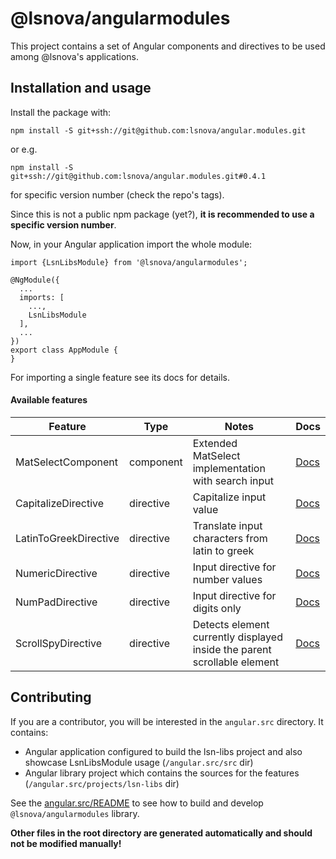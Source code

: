 # @lsnova/angularmodules

This project contains a set of Angular components and directives to be used among @lsnova's applications.

## Installation and usage
Install the package with: 

`npm install -S git+ssh://git@github.com:lsnova/angular.modules.git`

or e.g.

`npm install -S git+ssh://git@github.com:lsnova/angular.modules.git#0.4.1`

for specific version number (check the repo's tags).

Since this is not a public npm package (yet?), **it is recommended to use a specific version number**.

Now, in your Angular application import the whole module:
```
import {LsnLibsModule} from '@lsnova/angularmodules';

@NgModule({
  ...
  imports: [
    ...,
    LsnLibsModule
  ],
  ...
})
export class AppModule {
}
```

For importing a single feature see its docs for details.

#### Available features

| Feature               | Type      | Notes                                                       | Docs         |
|-----------------------|-----------|-------------------------------------------------------------|--------------|
| MatSelectComponent    | component | Extended MatSelect implementation with search input         |   [Docs][4]  |
| CapitalizeDirective   | directive | Capitalize input value                                      |   [Docs][2]  |
| LatinToGreekDirective | directive | Translate input characters from latin to greek              |   [Docs][3]  |
| NumericDirective      | directive | Input directive for number values                           |   [Docs][0]  |
| NumPadDirective       | directive | Input directive for digits only                             |   [Docs][1]  |
| ScrollSpyDirective    | directive | Detects element currently displayed inside the parent <br> scrollable element |   [Docs][5]  |

 [0]: https://github.com/lsnova/angular.modules/tree/master/angular.src/projects/lsn-libs/src/lib/directives/numeric
 [1]: https://github.com/lsnova/angular.modules/tree/master/angular.src/projects/lsn-libs/src/lib/directives/numpad
 [2]: https://github.com/lsnova/angular.modules/tree/master/angular.src/projects/lsn-libs/src/lib/directives/capitalize
 [3]: https://github.com/lsnova/angular.modules/tree/master/angular.src/projects/lsn-libs/src/lib/directives/latin-to-greek
 [4]: https://github.com/lsnova/angular.modules/tree/master/angular.src/projects/lsn-libs/src/lib/components/mat-select
 [5]: https://github.com/lsnova/angular.modules/tree/master/angular.src/projects/lsn-libs/src/lib/directives/scroll-spy

## Contributing
If you are a contributor, you will be interested in the `angular.src` directory. It contains:
 - Angular application configured to build the lsn-libs project and also showcase LsnLibsModule usage (`/angular.src/src` dir)
 - Angular library project which contains the sources for the features (`/angular.src/projects/lsn-libs` dir)
 
 See the [angular.src/README](https://github.com/lsnova/angular.modules/tree/master/angular.src) to see how to build and develop `@lsnova/angularmodules` library.
 
**Other files in the root directory are generated automatically and should not be modified manually!**
